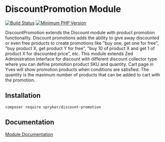 # DiscountPromotion Module
[![Build Status](https://travis-ci.org/spryker/discount-promotion.svg)](https://travis-ci.org/spryker/discount-promotion)
[![Minimum PHP Version](https://img.shields.io/badge/php-%3E%3D%207.2-8892BF.svg)](https://php.net/)

DiscountPromotion extends the Discount module with product promotion functionality. Discount promotions adds the ability to give away discounted or even free products to create promotions like "buy one, get one for free", "buy product X, get product Y for free", "buy 10 of product X and get 1 of product X for discounted price", etc.
This module extends Zed Administration Interface for discount with different discount collector type where you can define promotion product SKU and quantity. Cart page in Yves will show promotion products when conditions are satisfied. The quantity is the maximum number of products that can be added to cart with the promotion.

## Installation

```
composer require spryker/discount-promotion
```

## Documentation

[Module Documentation](https://academy.spryker.com/developing_with_spryker/module_guide/discount/discount_promotion.html)

